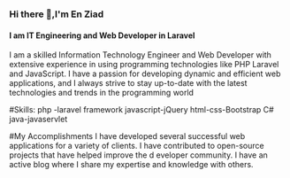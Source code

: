 ### Hi there 👋,I'm  En Ziad
#### I am IT Engineering and Web Developer in Laravel 
I am a skilled Information Technology  Engineer and Web Developer with extensive experience in using programming technologies like PHP Laravel and JavaScript. I have a passion for developing dynamic and efficient web applications, and I always strive to stay up-to-date with the latest technologies and trends in the programming world

#Skills:
php -laravel framework
javascript-jQuery
html-css-Bootstrap
C#
java-javaservlet

#My Accomplishments
I have developed several successful web applications for a variety of clients.
I have contributed to open-source projects that have helped improve the d
eveloper community.
I have an active blog where I share my expertise and knowledge with others.






